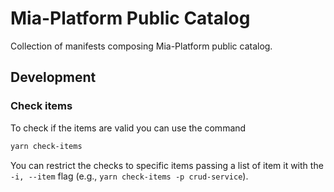 # Mia-Platform Public Catalog

Collection of manifests composing Mia-Platform public catalog.

## Development

### Check items

To check if the items are valid you can use the command

```sh
yarn check-items
```

You can restrict the checks to specific items passing a list of item it with the `-i, --item` flag (e.g., `yarn check-items -p crud-service`).

